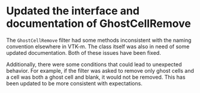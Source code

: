 # Updated the interface and documentation of GhostCellRemove

The `GhostCellRemove` filter had some methods inconsistent with the naming
convention elsewhere in VTK-m. The class itself was also in need of some
updated documentation. Both of these issues have been fixed.

Additionally, there were some conditions that could lead to unexpected
behavior. For example, if the filter was asked to remove only ghost cells
and a cell was both a ghost cell and blank, it would not be removed. This
has been updated to be more consistent with expectations.
